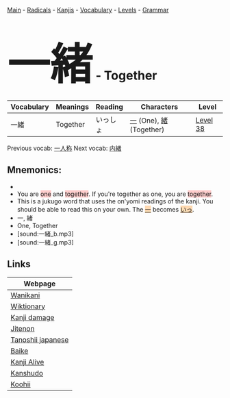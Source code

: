 <style> bigfont {font-size: 100px}</style>
[Main](../README.md) -
[Radicals](../radicals.md) -
[Kanjis](../kanjis.md) -
[Vocabulary](../vocabulary.md) -
[Levels](../levels.md) -
[Grammar](../grammar.md)
# <bigfont> 一緒</bigfont> - Together 

| Vocabulary | Meanings | Reading | Characters | Level |
| --- | --- | --- | --- | --- |
| 一緒 | Together | いっしょ |  [一](../kanjis/一.md) (One), [緒](../kanjis/緒.md) (Together) | [Level 38](../levels/wk_level38.md) |

Previous vocab: [一人称](一人称.md) Next vocab: [内緒](内緒.md) 

## Mnemonics:

* 
* You are <span style="background-color:#ffcccb"> one</span> and <span style="background-color:#ffcccb"> together</span>. If you're together as one, you are <span style="background-color:#ffcccb"> together</span>.
* This is a jukugo word that uses the on'yomi readings of the kanji. You should be able to read this on your own. The <span style="background-color:#fed8b1"> [一](https://jisho.org/search/一)</span> becomes <span style="background-color:#fed8b1"> [いっ](https://jisho.org/search/いっ)</span>.
* 一, 緒
* One, Together
* [sound:一緒_b.mp3]
* [sound:一緒_g.mp3]


## Links 

| Webpage |
| --- |
| [Wanikani          ](https://www.wanikani.com/kanji/一緒) |
| [Wiktionary        ](https://en.wiktionary.org/wiki/一緒) |
| [Kanji damage      ](http://www.kanjidamage.com/kanji/search?utf8=✓&q=一緒) |
| [Jitenon           ](https://jitenon.com/kanji/一緒) |
| [Tanoshii japanese ](https://www.tanoshiijapanese.com/dictionary/kanji.cfm?k=一緒) |
| [Baike             ](https://baike.baidu.com/item/一緒) |
| [Kanji Alive       ](https://app.kanjialive.com/一緒) |
| [Kanshudo          ](https://www.kanshudo.com/searchmn?q=一緒) |
| [Koohii            ](https://kanji.koohii.com/study/kanji/一緒) |
